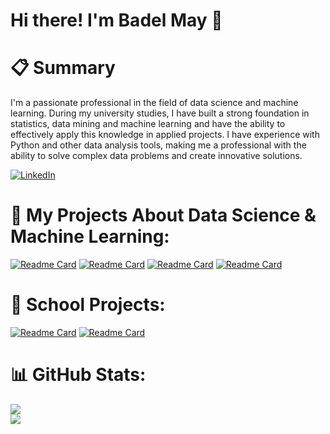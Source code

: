 # Hi there! I'm Badel May 👋

# 📋 Summary
I'm a passionate professional in the field of data science and machine learning. During my university studies, I have built a strong foundation in statistics, data mining and machine learning and have the ability to effectively apply this knowledge in applied projects. I have experience with Python and other data analysis tools, making me a professional with the ability to solve complex data problems and create innovative solutions.

[![LinkedIn](https://img.shields.io/badge/LinkedIn-%230077B5.svg?logo=linkedin&logoColor=white)](https://linkedin.com/in/badel-may)

# 🤖 My Projects About Data Science & Machine Learning:
[![Readme Card](https://github-readme-stats.vercel.app/api/pin/?username=badelmay&repo=Air_Traffic_Time_Series)](https://github.com/badelmay/Air_Traffic_Time_Series) [![Readme Card](https://github-readme-stats.vercel.app/api/pin/?username=badelmay&repo=customer-segmentation-sales-forecasting)](https://github.com/badelmay/customer-segmentation-sales-forecasting) [![Readme Card](https://github-readme-stats.vercel.app/api/pin/?username=badelmay&repo=lang_chain_llm_model)](https://github.com/badelmay/lang_chain_llm_model) [![Readme Card](https://github-readme-stats.vercel.app/api/pin/?username=badelmay&repo=bert-project)](https://github.com/badelmay/bert-project)

# 🏫 School Projects:
[![Readme Card](https://github-readme-stats.vercel.app/api/pin/?username=badelmay&repo=Chat)](https://github.com/badelmay/Chat) [![Readme Card](https://github-readme-stats.vercel.app/api/pin/?username=badelmay&repo=rent_a_car)](https://github.com/badelmay/rent_a_car)

# 📊 GitHub Stats:
![](https://github-readme-stats.vercel.app/api/top-langs/?username=badelmay&theme=dark&hide_border=false&include_all_commits=false&count_private=false&layout=compact) <br>
![](https://github-readme-streak-stats.herokuapp.com/?user=badelmay&theme=dark&hide_border=false)
